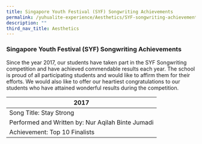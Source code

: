 ```yaml
---
title: Singapore Youth Festival (SYF) Songwriting Achievements
permalink: /yuhualite-experience/Aesthetics/SYF-songwriting-achievements
description: ""
third_nav_title: Aesthetics
---
```

### Singapore Youth Festival (SYF) Songwriting Achievements

Since the year 2017, our students have taken part in the SYF Songwriting competition and have achieved commendable results each year. The school is proud of all participating students and would like to affirm them for their efforts. We would also like to offer our heartiest congratulations to our students who have attained wonderful results during the competition.

| 2017 |
|---|
| Song Title: Stay Strong |
| Performed and Written by: Nur Aqilah Binte Jumadi |
| Achievement: Top 10 Finalists |